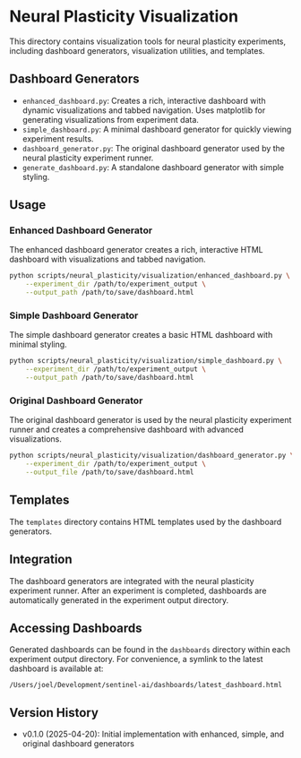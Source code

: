 # Neural Plasticity Visualization

This directory contains visualization tools for neural plasticity experiments, including dashboard generators, visualization utilities, and templates.

## Dashboard Generators

- `enhanced_dashboard.py`: Creates a rich, interactive dashboard with dynamic visualizations and tabbed navigation. Uses matplotlib for generating visualizations from experiment data.
- `simple_dashboard.py`: A minimal dashboard generator for quickly viewing experiment results.
- `dashboard_generator.py`: The original dashboard generator used by the neural plasticity experiment runner.
- `generate_dashboard.py`: A standalone dashboard generator with simple styling.

## Usage

### Enhanced Dashboard Generator

The enhanced dashboard generator creates a rich, interactive HTML dashboard with visualizations and tabbed navigation.

```bash
python scripts/neural_plasticity/visualization/enhanced_dashboard.py \
    --experiment_dir /path/to/experiment_output \
    --output_path /path/to/save/dashboard.html
```

### Simple Dashboard Generator

The simple dashboard generator creates a basic HTML dashboard with minimal styling.

```bash
python scripts/neural_plasticity/visualization/simple_dashboard.py \
    --experiment_dir /path/to/experiment_output \
    --output_path /path/to/save/dashboard.html
```

### Original Dashboard Generator

The original dashboard generator is used by the neural plasticity experiment runner and creates a comprehensive dashboard with advanced visualizations.

```bash
python scripts/neural_plasticity/visualization/dashboard_generator.py \
    --experiment_dir /path/to/experiment_output \
    --output_file /path/to/save/dashboard.html
```

## Templates

The `templates` directory contains HTML templates used by the dashboard generators.

## Integration

The dashboard generators are integrated with the neural plasticity experiment runner. After an experiment is completed, dashboards are automatically generated in the experiment output directory.

## Accessing Dashboards

Generated dashboards can be found in the `dashboards` directory within each experiment output directory. For convenience, a symlink to the latest dashboard is available at:

```
/Users/joel/Development/sentinel-ai/dashboards/latest_dashboard.html
```

## Version History

- v0.1.0 (2025-04-20): Initial implementation with enhanced, simple, and original dashboard generators